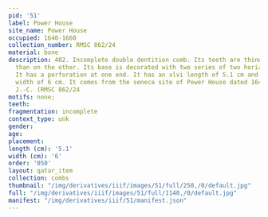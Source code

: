 ```yaml
---
pid: '51'
label: Power House
site_name: Power House
occupied: 1640-1660
collection_number: RMSC 862/24
material: bone
description: 402. Incomplete double dentition comb. Its teeth are thinner on one side
  than on the other. Its base is decorated with two series of two horizontal lines.
  It has a perforation at one end. It has an xlvi length of 5.1 cm and a residual
  width of 6 cm. It comes from the seneca site of Power House dated 1640-1660 AD.
  J.-C. (RMSC 862/24
motifs: none;
teeth:
fragmentation: incomplete
context_type: unk
gender:
age:
placement:
length (cm): '5.1'
width (cm): '6'
order: '050'
layout: qatar_item
collection: combs
thumbnail: "/img/derivatives/iiif/images/51/full/250,/0/default.jpg"
full: "/img/derivatives/iiif/images/51/full/1140,/0/default.jpg"
manifest: "/img/derivatives/iiif/51/manifest.json"
---
```

